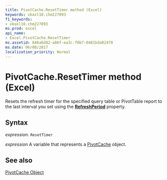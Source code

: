 ```yaml
---
title: PivotCache.ResetTimer method (Excel)
keywords: vbaxl10.chm227093
f1_keywords:
- vbaxl10.chm227093
ms.prod: excel
api_name:
- Excel.PivotCache.ResetTimer
ms.assetid: 846a6d82-a86f-ea3c-f0b7-0481bda02470
ms.date: 06/08/2017
localization_priority: Normal
---
```



# PivotCache.ResetTimer method (Excel)

Resets the refresh timer for the specified query table or PivotTable report to the last interval you set using the  **[RefreshPeriod](Excel.PivotCache.RefreshPeriod.md)** property.


## Syntax

_expression_. `ResetTimer`

_expression_ A variable that represents a [PivotCache](Excel.PivotCache.md) object.


## See also


[PivotCache Object](Excel.PivotCache.md)

